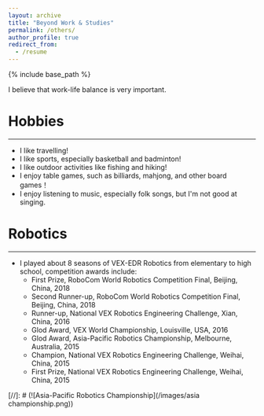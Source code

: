 ```yaml
---
layout: archive
title: "Beyond Work & Studies"
permalink: /others/
author_profile: true
redirect_from:
  - /resume
---
```


{% include base_path %}

I believe that work-life balance is very important.

Hobbies
======
---
* I like travelling!
* I like sports, especially basketball and badminton!
* I like outdoor activities like fishing and hiking!
* I enjoy table games, such as billiards, mahjong, and other board games！
* I enjoy listening to music, especially folk songs, but I'm not good at singing.

Robotics
======
---
* I played about 8 seasons of VEX-EDR Robotics from elementary to high school, competition awards include:
  * First Prize, RoboCom World Robotics Competition Final, Beijing, China, 2018
  * Second Runner-up, RoboCom World Robotics Competition Final, Beijing, China, 2018
  * Runner-up, National VEX Robotics Engineering Challenge, Xian, China, 2016
  * Glod Award, VEX World Championship, Louisville, USA, 2016
  * Glod Award, Asia-Pacific Robotics Championship, Melbourne, Australia, 2015
  * Champion, National VEX Robotics Engineering Challenge, Weihai, China, 2015
  * First Prize, National VEX Robotics Engineering Challenge, Weihai, China, 2015

[//]: # (![Asia-Pacific Robotics Championship](/images/asia championship.png))
